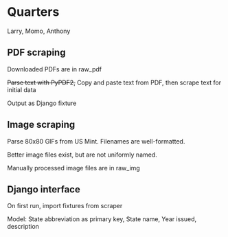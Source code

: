 # Quarters #

Larry, Momo, Anthony

## PDF scraping ##

Downloaded PDFs are in raw_pdf

<strike>Parse text with PyPDF2,</strike> Copy and paste text from PDF, then scrape text for initial data

Output as Django fixture

## Image scraping ##

Parse 80x80 GIFs from US Mint. Filenames are well-formatted.

Better image files exist, but are not uniformly named.

Manually processed image files are in raw_img

## Django interface ##

On first run, import fixtures from scraper

Model: State abbreviation as primary key, State name, Year issued, description
